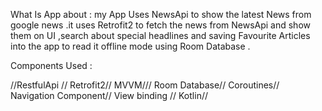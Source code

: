 What Is App about : 
my App Uses NewsApi to show the latest News from google news .it uses 
Retrofit2 to fetch the news from NewsApi and show them on UI ,search about special headlines and saving Favourite Articles into the app to read it offline mode using Room Database .


Components Used : 

//RestfulApi //
Retrofit2//
MVVM///
Room Database//
Coroutines//
Navigation Component//
View binding //
Kotlin//


